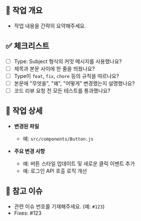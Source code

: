 ## 📝 작업 개요
- 작업 내용을 간략히 요약해주세요.

## ✅ 체크리스트
- [ ] Type: Subject 형식의 커밋 메시지를 사용했나요?
- [ ] 제목과 본문 사이에 한 줄을 띄웠나요?
- [ ] Type이 `feat`, `fix`, `chore` 등의 규칙을 따르나요?
- [ ] 본문에 "무엇을", "왜", "어떻게" 변경했는지 설명했나요?
- [ ] 코드 리뷰 요청 전 모든 테스트를 통과했나요?

## 📂 작업 상세
- **변경된 파일**
  - 예: `src/components/Button.js`

- **주요 변경 사항**
  - 예: 버튼 스타일 업데이트 및 새로운 클릭 이벤트 추가
  - 예: 로그인 API 호출 로직 개선

## 📌 참고 이슈
- 관련 이슈 번호를 기재해주세요. (예: `#123`)
- Fixes: #123
